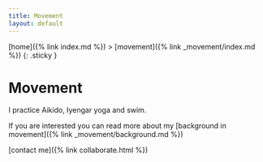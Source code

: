 ```yaml
---
title: Movement
layout: default
---
```


[home]({% link index.md %}) > [movement]({% link _movement/index.md %})
{: .sticky }

# Movement

I practice Aikido, Iyengar yoga and swim. 

If you are interested you can read more about my [background in movement]({% link _movement/background.md %})

[contact me]({% link collaborate.html %})

